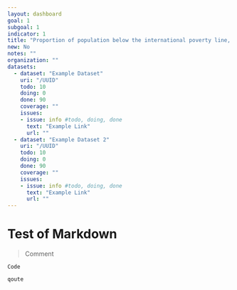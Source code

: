```yaml
---
layout: dashboard
goal: 1
subgoal: 1
indicator: 1
title: "Proportion of population below the international poverty line, by sex, age, employment status and geographical location (urban/rural)"
new: No
notes: ""
organization: ""
datasets:
  - dataset: "Example Dataset"
    uri: "/UUID"
    todo: 10
    doing: 0
    done: 90
    coverage: ""
    issues:
    - issue: info #todo, doing, done
      text: "Example Link"
      url: ""
  - dataset: "Example Dataset 2"
    uri: "/UUID"
    todo: 10
    doing: 0
    done: 90
    coverage: ""
    issues:
    - issue: info #todo, doing, done
      text: "Example Link"
      url: ""
---
```

# Test of Markdown

> Comment

```
Code
```

`qoute`
